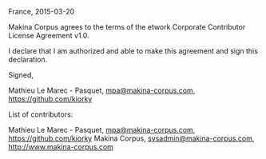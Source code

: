 France, 2015-03-20

Makina Corpus agrees to the terms of the etwork Corporate Contributor License
Agreement v1.0.

I declare that I am authorized and able to make this agreement and sign this
declaration.

Signed,

Mathieu Le Marec - Pasquet, mpa@makina-corpus.com, https://github.com/kiorky

List of contributors:

Mathieu Le Marec - Pasquet, mpa@makina-corpus.com, https://github.com/kiorky
Makina Corpus, sysadmin@makina-corpus.com, http://www.makina-corpus.com
